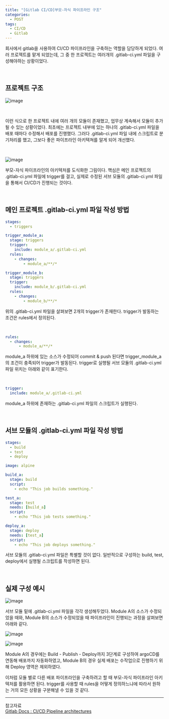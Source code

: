 ```yaml
---
title: "[Gitlab CI/CD]부모-자식 파이프라인 구조"
categories:
  - POST
tags:
  - CI/CD
  - Gitlab
---
```


회사에서 gitlab을 사용하여 CI/CD 파이프라인을 구축하는 역할을 담당하게 되었다. 여러 프로젝트를 맡게 되었는데, 그 중 한 프로젝트는 여러개의 .gitlab-ci.yml 파일을 구성해야하는 상황이었다.

<br />

## 프로젝트 구조

![image](/assets/images/cicd_architecture1.png)

<br />

이런 식으로 한 프로젝트 내에 여러 개의 모듈이 존재했고, 업무상 계속해서 모듈이 추가될 수 있는 상황이었다. 최초에는 프로젝트 내부에 있는 하나의 .gitlab-ci.yml 파일을 배포 때마다 수정해서 배포를 진행했다. 그러다 .gitlab-ci.yml 파일 내에 스크립트로 분기처리를 했고, 그보다 좋은 파이프라인 아키텍쳐를 알게 되어 개선했다.

<br />

![image](/assets/images/cicd_architecture2.png)

부모-자식 파이프라인의 아키텍처를 도식화한 그림이다. 핵심은 메인 프로젝트의 .gitlab-ci.yml 파일에 trigger를 걸고, 실제로 수정된 서브 모듈의 .gitlab-ci.yml 파일을 통해서 CI/CD가 진행되는 것이다.

<br />

## 메인 프로젝트 .gitlab-ci.yml 파일 작성 방법

```yaml
stages:
  - triggers

trigger_module_a:
  stage: triggers
  trigger:
    include: module_a/.gitlab-ci.yml
  rules:
    - changes:
        - module_a/**/*

trigger_module_b:
  stage: triggers
  trigger:
    include: module_b/.gitlab-ci.yml
  rules:
    - changes:
        - module_b/**/*
```

위의 .gitlab-ci.yml 파일을 살펴보면 2개의 trigger가 존재한다. trigger가 발동하는 조건은 rules에서 정의된다.

<br />

```yaml
rules:
  - changes:
      - module_a/**/*
```

module_a 하위에 있는 소스가 수정되어 commit & push 된다면 trigger_module_a의 조건이 충족되어 trigger가 발동된다. trigger로 실행될 서브 모듈의 .gitlab-ci.yml 파일 위치는 아래와 같이 표기한다.

<br />

```yaml
trigger:
  include: module_a/.gitlab-ci.yml
```

module_a 하위에 존재하는 .gitlab-ci.yml 파일의 스크립트가 실행된다.

<br />

## 서브 모듈의 .gitlab-ci.yml 파일 작성 방법

```yaml
stages:
  - build
  - test
  - deploy

image: alpine

build_a:
  stage: build
  script:
    - echo "This job builds something."

test_a:
  stage: test
  needs: [build_a]
  script:
    - echo "This job tests something."

deploy_a:
  stage: deploy
  needs: [test_a]
  script:
    - echo "This job deploys something."
```

서브 모듈의 .gitlab-ci.yml 파일은 특별할 것이 없다. 일반적으로 구성하는 build, test, deploy에서 실행될 스크립트를 작성하면 된다.

<br />

## 실제 구성 예시

![image](/assets/images/cicd_architecture3.png)

서브 모듈 밑에 .gitlab-ci.yml 파일을 각각 생성해두었다. Module A의 소스가 수정되었을 때와, Module B의 소스가 수정되었을 때 파이프라인이 진행되는 과정을 살펴보면 아래와 같다.

![image](/assets/images/cicd_architecture4.png)

![image](/assets/images/cicd_architecture5.png)

Module A의 경우에는 Build - Publish - Deploy까지 3단계로 구성하여 argoCD를 연동해 배포까지 자동화하였고, Module B의 경우 실제 배포는 수작업으로 진행하기 위해 Deploy 영역은 제외하였다.

이처럼 모듈 별로 다른 배포 파이프라인을 구축하려고 할 때 부모-자식 파이프라인 아키텍처를 활용하면 된다. trigger를 사용할 때 rules을 어떻게 정의하느냐에 따라서 원하는 거의 모든 상황을 구분해낼 수 있을 것 같다.

---

참고자료  
[Gitlab Docs : CI/CD Pipeline architectures](https://docs.gitlab.com/ee/ci/pipelines/pipeline_architectures.html#basic-pipelines)
